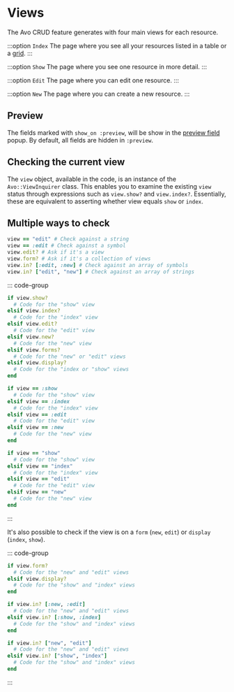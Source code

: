 # Views

The Avo CRUD feature generates with four main views for each resource.

:::option `Index`
The page where you see all your resources listed in a table or a [grid](grid-view.md).
:::

:::option `Show`
The page where you see one resource in more detail.
:::

:::option `Edit`
The page where you can edit one resource.
:::

:::option `New`
The page where you can create a new resource.
:::

## Preview

The fields marked with `show_on :preview`, will be show in the [preview field](./fields/preview) popup.
By default, all fields are hidden in `:preview`.

## Checking the current view

The `view` object, available in the code, is an instance of the `Avo::ViewInquirer` class.
This enables you to examine the existing `view` status through expressions such as `view.show?` and `view.index?`.
Essentially, these are equivalent to asserting whether view equals `show` or `index`.

## Multiple ways to check

```ruby
view == "edit" # Check against a string
view == :edit # Check against a symbol
view.edit? # Ask if it's a view
view.form? # Ask if it's a collection of views
view.in? [:edit, :new] # Check against an array of symbols
view.in? ["edit", "new"] # Check against an array of strings
```

::: code-group
```ruby [Ask]
if view.show?
  # Code for the "show" view
elsif view.index?
  # Code for the "index" view
elsif view.edit?
  # Code for the "edit" view
elsif view.new?
  # Code for the "new" view
elsif view.forms?
  # Code for the "new" or "edit" views
elsif view.display?
  # Code for the "index or "show" views
end
```

```ruby [Symbol comparator]
if view == :show
  # Code for the "show" view
elsif view == :index
  # Code for the "index" view
elsif view == :edit
  # Code for the "edit" view
elsif view == :new
  # Code for the "new" view
end
```

```ruby [String comparator]
if view == "show"
  # Code for the "show" view
elsif view == "index"
  # Code for the "index" view
elsif view == "edit"
  # Code for the "edit" view
elsif view == "new"
  # Code for the "new" view
end
```
:::

It's also possible to check if the view is on a `form` (`new`, `edit`) or `display` (`index`, `show`).

::: code-group
```ruby [Ask]
if view.form?
  # Code for the "new" and "edit" views
elsif view.display?
  # Code for the "show" and "index" views
end
```

```ruby [Symbol comparator]
if view.in? [:new, :edit]
  # Code for the "new" and "edit" views
elsif view.in? [:show, :index]
  # Code for the "show" and "index" views
end
```

```ruby [String comparator]
if view.in? ["new", "edit"]
  # Code for the "new" and "edit" views
elsif view.in? ["show", "index"]
  # Code for the "show" and "index" views
end
```
:::
